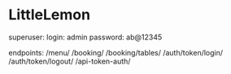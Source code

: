 # LittleLemon

superuser: login: admin password: ab@12345

endpoints: /menu/
/booking/
/booking/tables/
/auth/token/login/
/auth/token/logout/
/api-token-auth/
